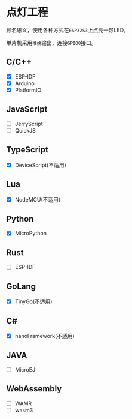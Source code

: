 # 点灯工程



顾名思义，使用各种方式在`ESP32S3`上点亮一颗LED。



单片机采用`推挽`输出，连接`GPIO0`接口。


## C/C++

- [x] ESP-IDF
- [x] Arduino
- [x] PlatformIO

## JavaScript

- [ ] JerryScript
- [ ] QuickJS

## TypeScript
- [x] DeviceScript(不适用)

## Lua
- [x] NodeMCU(不适用)

## Python
- [x] MicroPython

## Rust
- [ ] ESP-IDF

## GoLang
- [x] TinyGo(不适用)

## C#
- [x] nanoFramework(不适用)

## JAVA
- [ ] MicroEJ

## WebAssembly
- [ ] WAMR
- [ ] wasm3
